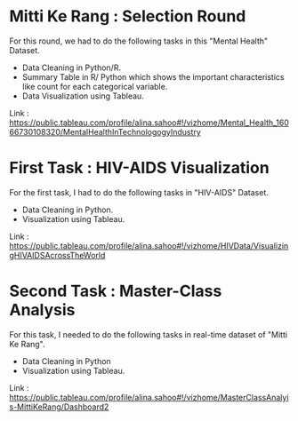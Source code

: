 # Mitti Ke Rang : Selection Round

For this round, we had to do the following tasks in this "Mental Health" Dataset. 
- Data Cleaning in Python/R.
- Summary Table in R/ Python which shows the important characteristics like count for each categorical variable.
- Data Visualization using Tableau.

Link : https://public.tableau.com/profile/alina.sahoo#!/vizhome/Mental_Health_16066730108320/MentalHealthInTechnologogyIndustry

# First Task : HIV-AIDS Visualization

For the first task, I had to do the following tasks in "HIV-AIDS" Dataset.
- Data Cleaning in Python.
- Visualization using Tableau.

Link : https://public.tableau.com/profile/alina.sahoo#!/vizhome/HIVData/VisualizingHIVAIDSAcrossTheWorld

# Second Task : Master-Class Analysis

For this task, I needed to do the following tasks in real-time dataset of "Mitti Ke Rang".
- Data Cleaning in Python
- Visualization using Tableau.

Link : https://public.tableau.com/profile/alina.sahoo#!/vizhome/MasterClassAnalyis-MittiKeRang/Dashboard2
